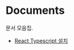 # Documents

문서 모음집.

* [React Typescript 설치](https://github.com/neverwinter-sjh/documents/blob/main/React-Typescript%EC%84%A4%EC%A0%95.md)
